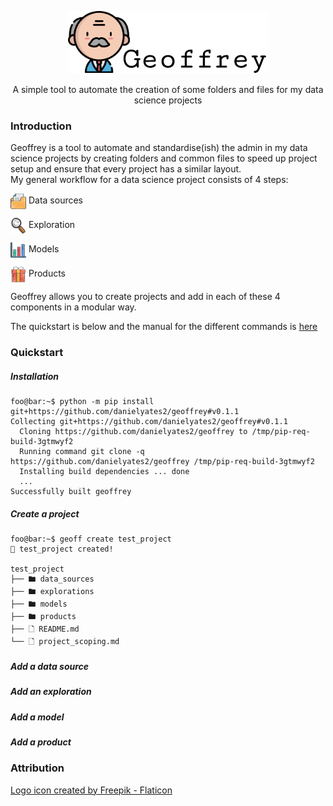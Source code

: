 <p align="center">
    <img src="static/images/geoffrey-logo.png">
</p>

<p align="center">
A simple tool to automate the creation of some folders and files for my
data science projects
</p>

<h3>Introduction</h3>
Geoffrey is a tool to automate and standardise(ish) the admin in my data science projects by creating folders and common files to speed up project setup and ensure that every project has a similar layout.
<br>
My general workflow for a data science project consists of 4 steps:

<img src="static/images/folder.png" height="25px" width="25px" style="vertical-align: middle;">  Data sources  
  
<img src="static/images/magnifying-glass.png" height="25px" width="25px" style="vertical-align: middle;"> Exploration
  
<img src="static/images/bar-chart.png" height="25px" width="25px" style="vertical-align: middle;"> Models
  
<img src="static/images/gift-box.png" height="25px" width="25px" style="vertical-align: middle;"> Products

Geoffrey allows you to create projects and add in each of these 4 components in a modular way.

The quickstart is below and the manual for the different commands is <a href="docs/geoff.md">here</a>

<h3>Quickstart</h3>
<h5>Installation</h5>

```shell
foo@bar:~$ python -m pip install git+https://github.com/danielyates2/geoffrey#v0.1.1
Collecting git+https://github.com/danielyates2/geoffrey#v0.1.1
  Cloning https://github.com/danielyates2/geoffrey to /tmp/pip-req-build-3gtmwyf2
  Running command git clone -q https://github.com/danielyates2/geoffrey /tmp/pip-req-build-3gtmwyf2
  Installing build dependencies ... done
  ...
Successfully built geoffrey
```

<h5>Create a project</h5>

```shell
foo@bar:~$ geoff create test_project
🚀 test_project created!

test_project
├── 🖿 data_sources
├── 🖿 explorations
├── 🖿 models
├── 🖿 products
├── 🗋 README.md
└── 🗋 project_scoping.md
```

<h5>Add a data source</h5>
<h5>Add an exploration</h5>
<h5>Add a model</h5>
<h5>Add a product</h5>


### Attribution
<a href="https://www.flaticon.com/free-icons/professor" title="icon">Logo icon created by Freepik - Flaticon</a>
